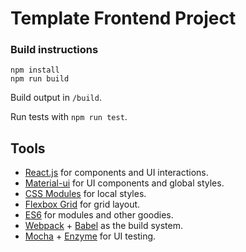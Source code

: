 # Template Frontend Project

### Build instructions

`npm install`  
`npm run build`

Build output in `/build`.

Run tests with `npm run test`.

## Tools

- [React.js](https://facebook.github.io/react/index.html) for components and UI interactions.
- [Material-ui](http://www.material-ui.com/) for UI components and global styles.
- [CSS Modules](https://github.com/css-modules/css-modules) for local styles.
- [Flexbox Grid](http://flexboxgrid.com/) for grid layout.
- [ES6](https://github.com/lukehoban/es6features) for modules and other goodies.
- [Webpack](https://webpack.github.io/) + [Babel](https://babeljs.io/) as the build system.
- [Mocha](https://mochajs.org/) + [Enzyme](http://airbnb.io/enzyme/) for UI testing.
